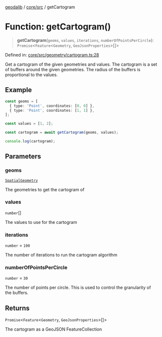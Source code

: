 [geodalib](../../../modules.md) / [core/src](../index.md) / getCartogram

# Function: getCartogram()

> **getCartogram**(`geoms`, `values`, `iterations`, `numberOfPointsPerCircle`): `Promise`\<`Feature`\<`Geometry`, `GeoJsonProperties`\>[]\>

Defined in: [core/src/geometry/cartogram.ts:28](https://github.com/GeoDaCenter/geoda-lib/blob/04471ecd75dbfe13a0a0fbff4b6e7d785ad0f8e7/js/packages/core/src/geometry/cartogram.ts#L28)

Get a cartogram of the given geometries and values. The cartogram is a set of buffers around the given geometries.
The radius of the buffers is proportional to the values.

## Example
```ts
const geoms = [
  { type: 'Point', coordinates: [0, 0] },
  { type: 'Point', coordinates: [1, 1] },
];

const values = [1, 2];

const cartogram = await getCartogram(geoms, values);

console.log(cartogram);
```

## Parameters

### geoms

[`SpatialGeometry`](../type-aliases/SpatialGeometry.md)

The geometries to get the cartogram of

### values

`number`[]

The values to use for the cartogram

### iterations

`number` = `100`

The number of iterations to run the cartogram algorithm

### numberOfPointsPerCircle

`number` = `30`

The number of points per circle. This is used to control the granularity of the buffers.

## Returns

`Promise`\<`Feature`\<`Geometry`, `GeoJsonProperties`\>[]\>

The cartogram as a GeoJSON FeatureCollection

